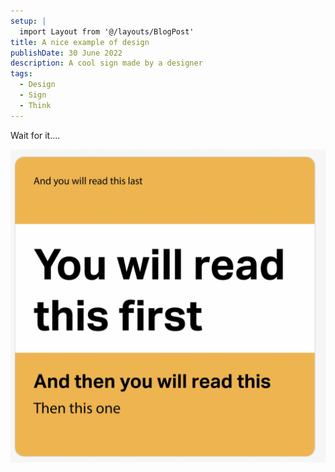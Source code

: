 ```yaml
---
setup: |
  import Layout from '@/layouts/BlogPost'
title: A nice example of design
publishDate: 30 June 2022
description: A cool sign made by a designer
tags:
  - Design
  - Sign
  - Think
---
```

Wait for it....

![Design Sign](/public/images/Design-sign.jpg)